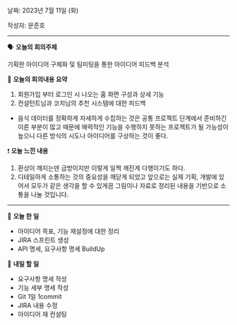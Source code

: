날짜: 2023년 7월 11일 (화)

작성자: 문준호

---

<aside>

🗣 **오늘의 회의주제**

</aside>

기획한 아이디어 구체화 및 팀미팅을 통한 아이디어 피드백 분석

<aside>

🎢 **오늘의 회의내용 요약**

</aside>

1. 회원가입 부터 로그인 시 나오는 홈 화면 구성과 상세 기능
2. 컨설턴트님과 코치님의 추천 시스템에 대한 피드백

  - 음식 데이터를 정확하게 자세하게 수집하는 것은 공통 프로젝트 단계에서 준비하긴 이른 부분이 많고 때문에 매력적인 기능을 수행하지 못하는 프로젝트가 될 가능성이 높으니 다른 방식의 시도나 아이디어를 구상하는 것이 좋다.

<aside>

❗ **오늘 느낀 내용**

</aside>

1. 환상이 깨지는덴 금방이지만 이렇게 일찍 깨진게 다행이기도 하다.
2. 디테일하게 소통하는 것의 중요성을 깨닫게 되었고 앞으로는 실제 기획, 개발에 있어서 모두가 같은 생각을 할 수 있게끔 그림이나 자료로 정리된 내용을 기반으로 소통을 나눌 것입니다.
---

<aside>

🎵 **오늘 한 일**

</aside>

- 아이디어 목표, 기능 재설정에 대한 정리
- JIRA 스프린트 생성
- API 명세, 요구사항 명세 BuildUp
<aside>

🎵 **내일 할 일**

</aside>

- 요구사항 명세 작성
- 기능 세부 명세 작성
- Git 1일 1commit
- JIRA 내용 수정
- 아이디어 재 컨설팅

